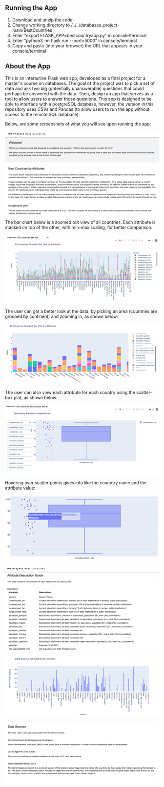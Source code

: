 
## Running the App

1. Download and unzip the code
2. Change working directory to /../../databases_project-main/BestCountries 
3. Enter "export FLASK_APP=bestcountryapp.py" in console/terminal
4. Enter "python3 -m flask run --port=5000" in console/terminal
5. Copy and paste (into your browser) the URL that appears in your console/terminal

## About the App

This is an interactive Flask web app, developed as a final project for a master's course on databases. The goal of the project was to pick a set of data and ask two big (potentially unanswerable) questions that could perhaps be answered with the data. Then, design an app that serves as a tool to allow users to answer those questions. This app is designed to be able to interface with a postgreSQL database, however, the version in this repository uses CSVs and Pandas (to allow users to run the app without access to the remote SQL database). 

Below, are some screenshots of what you will see upon running the app:

![](images/screenshot_1.png)

The bar chart below is a zoomed out view of all countries. Each attribute is stacked on top of the other, with min-max scaling, for better comparison.

![](images/screenshot_2.png)

The user can get a better look at the data, by picking an area (countries are grouped by continent) and zooming in, as shown below:

![](images/screenshot_3.png)

The user can also view each attribute for each country using the scatter-box plot, as shown below:

![](images/screenshot_4.png)

Hovering over scatter points gives info like the counntry name and the attribute value:

![](images/screenshot_5.png)

![](images/screenshot_6.png)

![](images/screenshot_7.png)

![](images/screenshot_8.png)
